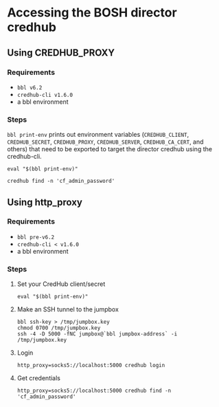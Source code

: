 # Accessing the BOSH director credhub

## Using CREDHUB_PROXY

### Requirements

- `bbl v6.2`
- `credhub-cli v1.6.0`
- a bbl environment

### Steps

`bbl print-env` prints out environment variables (`CREDHUB_CLIENT`, `CREDHUB_SECRET`, `CREDHUB_PROXY`,
`CREDHUB_SERVER`, `CREDHUB_CA_CERT`, and others)
that need to be exported to target the director credhub using the credhub-cli.

```
eval "$(bbl print-env)"

credhub find -n 'cf_admin_password'
```


## Using http_proxy

### Requirements

- `bbl pre-v6.2`
- `credhub-cli < v1.6.0`
- a bbl environment

### Steps

1. Set your CredHub client/secret

    ```
    eval "$(bbl print-env)"
    ```

1. Make an SSH tunnel to the jumpbox

    ```
    bbl ssh-key > /tmp/jumpbox.key
    chmod 0700 /tmp/jumpbox.key
    ssh -4 -D 5000 -fNC jumpbox@`bbl jumpbox-address` -i /tmp/jumpbox.key
    ```

1. Login
    ```
    http_proxy=socks5://localhost:5000 credhub login
    ```

1. Get credentials
    ```
    http_proxy=socks5://localhost:5000 credhub find -n 'cf_admin_password'
    ```

